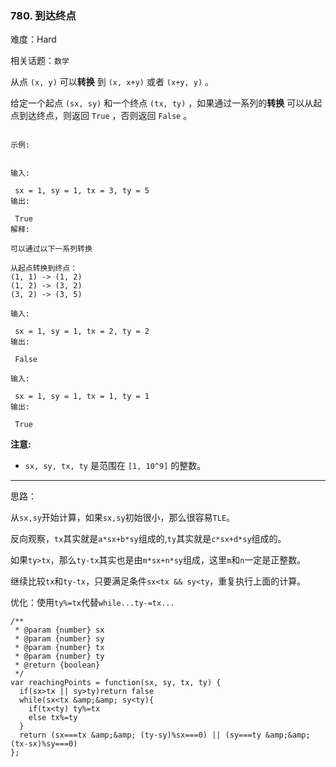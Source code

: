 ### 780. 到达终点

难度：Hard

相关话题：`数学`

从点 `(x, y)` 可以**转换** 到 `(x, x+y)`  或者 `(x+y, y)` 。



给定一个起点 `(sx, sy)` 和一个终点 `(tx, ty)` ，如果通过一系列的**转换** 可以从起点到达终点，则返回  `True` ，否则返回 `False` 。



```

示例:


输入:

 sx = 1, sy = 1, tx = 3, ty = 5
输出:

 True
解释:

可以通过以下一系列转换

从起点转换到终点：
(1, 1) -> (1, 2)
(1, 2) -> (3, 2)
(3, 2) -> (3, 5)

输入:

 sx = 1, sy = 1, tx = 2, ty = 2
输出:

 False

输入:

 sx = 1, sy = 1, tx = 1, ty = 1
输出:

 True
```


**注意:** 




* `sx, sy, tx, ty` 是范围在 `[1, 10^9]` 的整数。






-----

思路：

从`sx,sy`开始计算，如果`sx,sy`初始很小，那么很容易`TLE`。

反向观察，`tx`其实就是`a*sx+b*sy`组成的,`ty`其实就是`c*sx+d*sy`组成的。

如果`ty>tx`，那么`ty-tx`其实也是由`m*sx+n*sy`组成，这里`m`和`n`一定是正整数。

继续比较`tx`和`ty-tx`，只要满足条件`sx<tx && sy<ty`，重复执行上面的计算。

优化：使用`ty%=tx`代替`while...ty-=tx...`

```
/**
 * @param {number} sx
 * @param {number} sy
 * @param {number} tx
 * @param {number} ty
 * @return {boolean}
 */
var reachingPoints = function(sx, sy, tx, ty) {
  if(sx>tx || sy>ty)return false
  while(sx<tx &amp;&amp; sy<ty){
    if(tx<ty) ty%=tx
    else tx%=ty
  }
  return (sx===tx &amp;&amp; (ty-sy)%sx===0) || (sy===ty &amp;&amp; (tx-sx)%sy===0)
};
```

